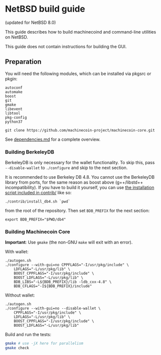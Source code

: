 NetBSD build guide
======================
(updated for NetBSD 8.0)

This guide describes how to build machinecoind and command-line utilities on NetBSD.

This guide does not contain instructions for building the GUI.

Preparation
-------------

You will need the following modules, which can be installed via pkgsrc or pkgin:

```
autoconf
automake
boost
git
gmake
libevent
libtool
pkg-config
python37

git clone https://github.com/machinecoin-project/machinecoin-core.git
```

See [dependencies.md](dependencies.md) for a complete overview.

### Building BerkeleyDB

BerkeleyDB is only necessary for the wallet functionality. To skip this, pass
`--disable-wallet` to `./configure` and skip to the next section.

It is recommended to use Berkeley DB 4.8. You cannot use the BerkeleyDB library
from ports, for the same reason as boost above (g++/libstd++ incompatibility).
If you have to build it yourself, you can use [the installation script included
in contrib/](/contrib/install_db4.sh) like so:

```shell
./contrib/install_db4.sh `pwd`
```

from the root of the repository. Then set `BDB_PREFIX` for the next section:

```shell
export BDB_PREFIX="$PWD/db4"
```

### Building Machinecoin Core

**Important**: Use `gmake` (the non-GNU `make` will exit with an error).

With wallet:
```
./autogen.sh
./configure --with-gui=no CPPFLAGS="-I/usr/pkg/include" \
    LDFLAGS="-L/usr/pkg/lib" \
    BOOST_CPPFLAGS="-I/usr/pkg/include" \
    BOOST_LDFLAGS="-L/usr/pkg/lib" \
    BDB_LIBS="-L${BDB_PREFIX}/lib -ldb_cxx-4.8" \
    BDB_CFLAGS="-I${BDB_PREFIX}/include"
```

Without wallet:
```
./autogen.sh
./configure --with-gui=no --disable-wallet \
    CPPFLAGS="-I/usr/pkg/include" \
    LDFLAGS="-L/usr/pkg/lib" \
    BOOST_CPPFLAGS="-I/usr/pkg/include" \
    BOOST_LDFLAGS="-L/usr/pkg/lib"
```

Build and run the tests:
```bash
gmake # use -jX here for parallelism
gmake check
```
